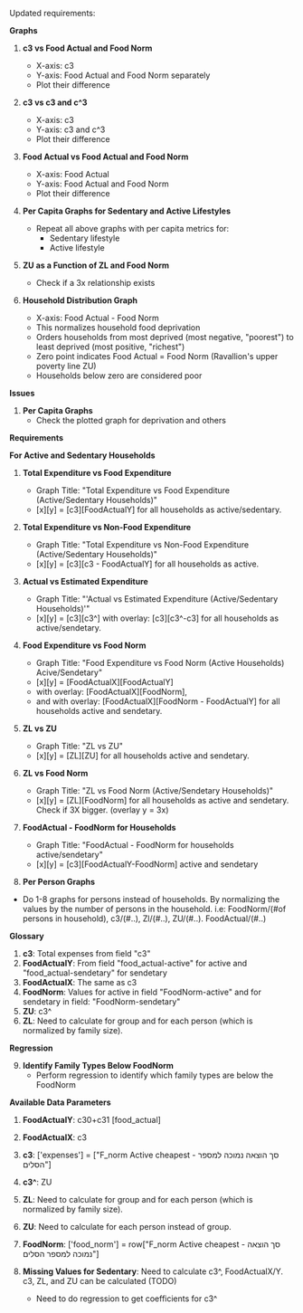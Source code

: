 Updated requirements:

**Graphs**

1. **c3 vs Food Actual and Food Norm**
   - X-axis: c3
   - Y-axis: Food Actual and Food Norm separately
   - Plot their difference

2. **c3 vs c3 and c^3**
   - X-axis: c3
   - Y-axis: c3 and c^3
   - Plot their difference

3. **Food Actual vs Food Actual and Food Norm**
   - X-axis: Food Actual
   - Y-axis: Food Actual and Food Norm
   - Plot their difference

4. **Per Capita Graphs for Sedentary and Active Lifestyles**
   - Repeat all above graphs with per capita metrics for:
     - Sedentary lifestyle
     - Active lifestyle

5. **ZU as a Function of ZL and Food Norm**
   - Check if a 3x relationship exists

6. **Household Distribution Graph**
   - X-axis: Food Actual - Food Norm
   - This normalizes household food deprivation
   - Orders households from most deprived (most negative, "poorest") to least deprived (most positive, "richest")
   - Zero point indicates Food Actual = Food Norm (Ravallion's upper poverty line ZU)
   - Households below zero are considered poor

**Issues**

1. **Per Capita Graphs**
   - Check the plotted graph for deprivation and others

**Requirements**

**For Active and Sedentary Households**

1. **Total Expenditure vs Food Expenditure**
   - Graph Title: "Total Expenditure vs Food Expenditure (Active/Sedentary Households)"
   - [x][y] = [c3][FoodActualY] for all households as active/sedentary.

2. **Total Expenditure vs Non-Food Expenditure**
   - Graph Title: "Total Expenditure vs Non-Food Expenditure (Active/Sedentary Households)"
   - [x][y] = [c3][c3 - FoodActualY] for all households as active.

3. **Actual vs Estimated Expenditure**
   - Graph Title: "'Actual vs Estimated Expenditure (Active/Sedentary Households)'"
   - [x][y] = [c3][c3^] with overlay: [c3][c3^-c3] for all households as active/sendetary.

4. **Food Expenditure vs Food Norm**
   - Graph Title: "Food Expenditure vs Food Norm (Active Households) Acive/Sendetary"
   - [x][y] = [FoodActualX][FoodActualY] 
   - with overlay: [FoodActualX][FoodNorm], 
   - and with overlay: [FoodActualX][FoodNorm - FoodActualY] for all households active and sendetary.

6. **ZL vs ZU**
   - Graph Title: "ZL vs ZU"
   - [x][y] = [ZL][ZU] for all households active and sendetary.

7. **ZL vs Food Norm**
   - Graph Title: "ZL vs Food Norm (Active/Sendetary Households)"
   - [x][y] = [ZL][FoodNorm] for all households as active and sendetary. Check if 3X bigger. (overlay y = 3x)

8. **FoodActual - FoodNorm for Households**
   - Graph Title: "FoodActual - FoodNorm for households active/sendetary"
   - [x][y] = [c3][FoodActualY-FoodNorm] active and sendetary

10. **Per Person Graphs**
   - Do 1-8 graphs for persons instead of households. By normalizing the values by the number of persons in the household. i.e: FoodNorm/(#of persons in household), c3/(#..), Zl/(#..), ZU/(#..). FoodActual/(#..)

**Glossary**

1. **c3**: Total expenses from field "c3"
2. **FoodActualY**: From field "food_actual-active" for active and "food_actual-sendetary" for sendetary
3. **FoodActualX**: The same as c3
4. **FoodNorm**: Values for active in field "FoodNorm-active" and for sendetary in field: "FoodNorm-sendetary"
5. **ZU**: c3^
6. **ZL**: Need to calculate for group and for each person (which is normalized by family size).

**Regression**

9. **Identify Family Types Below FoodNorm**
   - Perform regression to identify which family types are below the FoodNorm

**Available Data Parameters**

1. **FoodActualY**: c30+c31 [food_actual]
2. **FoodActualX**: c3
3. **c3**: ['expenses'] = ["F_norm Active cheapest - סך הוצאה נמוכה למספר הסלים"]
4. **c3^**: ZU

5. **ZL**: Need to calculate for group and for each person (which is normalized by family size).
6. **ZU**: Need to calculate for each person instead of group.

7. **FoodNorm**: ['food_norm'] = row["F_norm Active cheapest - סך הוצאה נמוכה למספר הסלים"]

8. **Missing Values for Sedentary**: Need to calculate c3^, FoodActualX/Y. c3, ZL, and ZU can be calculated (TODO)
   - Need to do regression to get coefficients for c3^

